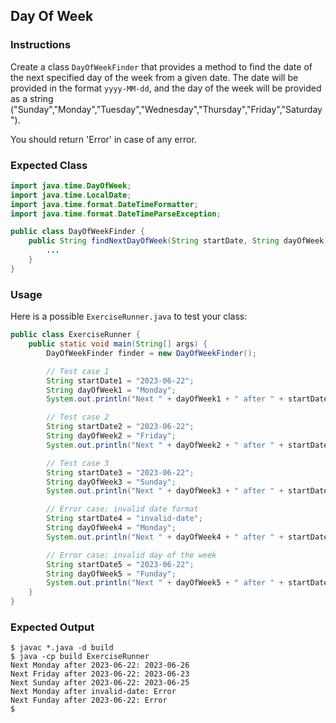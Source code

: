 ## Day Of Week

### Instructions

Create a class `DayOfWeekFinder` that provides a method to find the date of the next specified day of the week from a given date. The date will be provided in the format `yyyy-MM-dd`, and the day of the week will be provided as a string ("Sunday","Monday","Tuesday","Wednesday","Thursday","Friday","Saturday").

You should return 'Error' in case of any error.

### Expected Class

```java
import java.time.DayOfWeek;
import java.time.LocalDate;
import java.time.format.DateTimeFormatter;
import java.time.format.DateTimeParseException;

public class DayOfWeekFinder {
    public String findNextDayOfWeek(String startDate, String dayOfWeek) {
        ...
    }
}
```

### Usage

Here is a possible `ExerciseRunner.java` to test your class:

```java
public class ExerciseRunner {
    public static void main(String[] args) {
        DayOfWeekFinder finder = new DayOfWeekFinder();

        // Test case 1
        String startDate1 = "2023-06-22";
        String dayOfWeek1 = "Monday";
        System.out.println("Next " + dayOfWeek1 + " after " + startDate1 + ": " + finder.findNextDayOfWeek(startDate1, dayOfWeek1));

        // Test case 2
        String startDate2 = "2023-06-22";
        String dayOfWeek2 = "Friday";
        System.out.println("Next " + dayOfWeek2 + " after " + startDate2 + ": " + finder.findNextDayOfWeek(startDate2, dayOfWeek2));

        // Test case 3
        String startDate3 = "2023-06-22";
        String dayOfWeek3 = "Sunday";
        System.out.println("Next " + dayOfWeek3 + " after " + startDate3 + ": " + finder.findNextDayOfWeek(startDate3, dayOfWeek3));

        // Error case: invalid date format
        String startDate4 = "invalid-date";
        String dayOfWeek4 = "Monday";
        System.out.println("Next " + dayOfWeek4 + " after " + startDate4 + ": " + finder.findNextDayOfWeek(startDate4, dayOfWeek4));

        // Error case: invalid day of the week
        String startDate5 = "2023-06-22";
        String dayOfWeek5 = "Funday";
        System.out.println("Next " + dayOfWeek5 + " after " + startDate5 + ": " + finder.findNextDayOfWeek(startDate5, dayOfWeek5));
    }
}
```

### Expected Output

```shell
$ javac *.java -d build
$ java -cp build ExerciseRunner
Next Monday after 2023-06-22: 2023-06-26
Next Friday after 2023-06-22: 2023-06-23
Next Sunday after 2023-06-22: 2023-06-25
Next Monday after invalid-date: Error
Next Funday after 2023-06-22: Error
$
```
